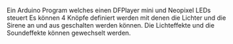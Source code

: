Ein Arduino Program welches einen DFPlayer mini und Neopixel LEDs steuert
Es können 4 Knöpfe definiert werden mit denen die Lichter und die Sirene an und aus geschalten werden können.
Die Lichteffekte und die Soundeffekte können gewechselt werden.

